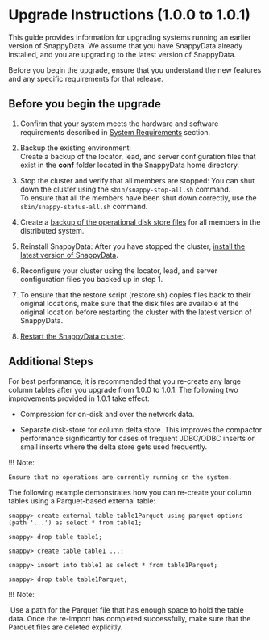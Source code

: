 # Upgrade Instructions (1.0.0 to 1.0.1)

This guide provides information for upgrading systems running an earlier version of SnappyData. We assume that you have SnappyData already installed, and you are upgrading to the latest version of SnappyData.

Before you begin the upgrade, ensure that you understand the new features and any specific requirements for that release.

## Before you begin the upgrade

1. Confirm that your system meets the hardware and software requirements described in [System Requirements](../install/system_requirements.md) section.

2. Backup the existing environment: </br>
Create a backup of the locator, lead, and server configuration files that exist in the **conf** folder located in the SnappyData home directory.

3. Stop the cluster and verify that all members are stopped: You can shut down the cluster using the `sbin/snappy-stop-all.sh` command. </br>To ensure that all the members have been shut down correctly, use the `sbin/snappy-status-all.sh` command.

4. Create a [backup of the operational disk store files](http://snappydatainc.github.io/snappydata/reference/command_line_utilities/store-backup) for all members in the distributed system.

5. Reinstall SnappyData: After you have stopped the cluster, [install the latest version of SnappyData](../install.md).

6. Reconfigure your cluster using the locator, lead, and server configuration files you backed up in step 1.

7. To ensure that the restore script (restore.sh) copies files back to their original locations, make sure that the disk files are available at the original location before restarting the cluster with the latest version of SnappyData.

8. [Restart the SnappyData cluster](http://snappydatainc.github.io/snappydata/howto/start_snappy_cluster).


## Additional Steps

For best performance, it is recommended that you re-create any large column tables after you upgrade from 1.0.0 to 1.0.1. The following two improvements provided in 1.0.1 take effect:

* Compression for on-disk and over the network data.

* Separate disk-store for column delta store. This improves the compactor performance significantly for cases of frequent JDBC/ODBC inserts or small inserts where the delta store gets used frequently.

!!! Note:

	Ensure that no operations are currently running on the system.

The following example demonstrates how you can re-create your column tables using a Parquet-based external table:

```
snappy> create external table table1Parquet using parquet options (path '...') as select * from table1;
```
```
snappy> drop table table1;
```

```
snappy> create table table1 ...;
```

```
snappy> insert into table1 as select * from table1Parquet;
```

```
snappy> drop table table1Parquet;
```

!!! Note:

​	 Use a path for the Parquet file that has enough space to hold the table data. Once the re-import has completed successfully, make sure that the Parquet files are deleted explicitly.

